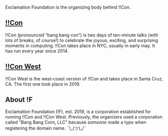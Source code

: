 Exclamation Foundation is the organizing body behind !!Con.

## [!!Con](http://bangbangcon.com)

!!Con (pronounced “bang bang con”) is two days of ten-minute talks (with lots of breaks, of course!) to celebrate the joyous, exciting, and surprising moments in computing. !!Con takes place in NYC, usually in early may. It has run every year since 2014.

## [!!Con West](http://bangbangcon.com/west)

!!Con West is the west-coast version of !!Con and takes place in Santa Cruz, CA. The first one took place in 2019.

## About !F

Exclamation Foundation (!F), est. 2019, is a corporation established for running !!Con and !!Con West. Previously, the organizers used a corporation called "Bang Bang Corn, LLC" because _someone_ made a typo when registering the domain name. ¯\\\_(ツ)\_\/¯
